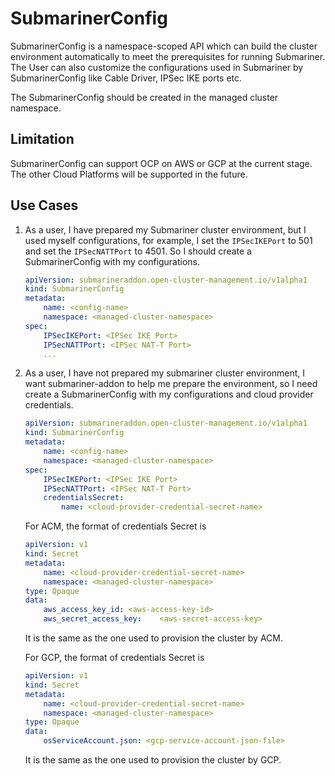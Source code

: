 # SubmarinerConfig

SubmarinerConfig is a namespace-scoped API which can build the cluster environment automatically to meet the prerequisites for running Submariner. The User can also customize the configurations used in Submariner by SubmarinerConfig like Cable Driver, IPSec IKE ports etc.

The SubmarinerConfig should be created in the managed cluster namespace.

## Limitation

SubmarinerConfig can support OCP on AWS or GCP at the current stage. The other Cloud Platforms will be supported in the future.

## Use Cases

1. As a user, I have prepared my Submariner cluster environment, but I used myself configurations, for example, I set the `IPSecIKEPort` to 501 and set the `IPSecNATTPort` to 4501. So I should create a SubmarinerConfig with my configurations.

    ```yaml
    apiVersion: submarineraddon.open-cluster-management.io/v1alpha1
    kind: SubmarinerConfig
    metadata:
        name: <config-name>
        namespace: <managed-cluster-namespace>
    spec:
        IPSecIKEPort: <IPSec IKE Port>
        IPSecNATTPort: <IPSec NAT-T Port>
        ...
    ```

2. As a user, I have not prepared my submariner cluster environment, I want submariner-addon to help me prepare the environment, so I need create a SubmarinerConfig with my configurations and cloud provider credentials.

    ```yaml
    apiVersion: submarineraddon.open-cluster-management.io/v1alpha1
    kind: SubmarinerConfig
    metadata:
        name: <config-name>
        namespace: <managed-cluster-namespace>
    spec:
        IPSecIKEPort: <IPSec IKE Port>
        IPSecNATTPort: <IPSec NAT-T Port>
        credentialsSecret:
            name: <cloud-provider-credential-secret-name>
    ```

    For ACM, the format of credentials Secret is

    ```yaml 
    apiVersion: v1
    kind: Secret
    metadata:
        name: <cloud-provider-credential-secret-name>
        namespace: <managed-cluster-namespace>
    type: Opaque
    data:
        aws_access_key_id: <aws-access-key-id>
        aws_secret_access_key:    <aws-secret-access-key>
    ```

    It is the same as the one used to provision the cluster by ACM.

    For GCP, the format of credentials Secret is

    ```yaml
    apiVersion: v1
    kind: Secret
    metadata:
        name: <cloud-provider-credential-secret-name>
        namespace: <managed-cluster-namespace>
    type: Opaque
    data:
        osServiceAccount.json: <gcp-service-account-json-file>
    ```

    It is the same as the one used to provision the cluster by GCP.
